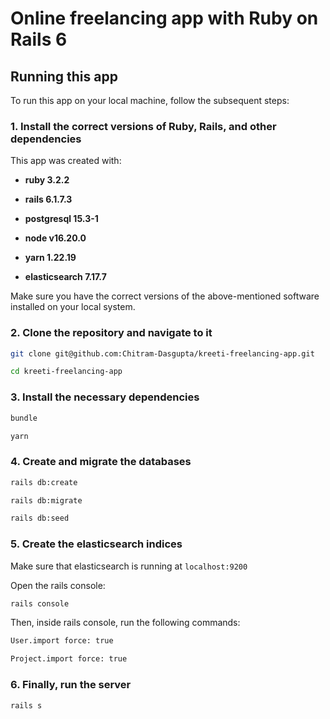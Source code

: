 # Online freelancing app with Ruby on Rails 6

## Running this app

To run this app on your local machine, follow the subsequent steps:

### 1. Install the correct versions of Ruby, Rails, and other dependencies

This app was created with:

* **ruby 3.2.2**

* **rails 6.1.7.3**

* **postgresql 15.3-1**

* **node v16.20.0**

* **yarn 1.22.19**

* **elasticsearch 7.17.7**

Make sure you have the correct versions of the above-mentioned software installed on your local system.

### 2. Clone the repository and navigate to it

```sh
git clone git@github.com:Chitram-Dasgupta/kreeti-freelancing-app.git

cd kreeti-freelancing-app
```

### 3. Install the necessary dependencies

```sh
bundle

yarn
```

### 4. Create and migrate the databases

```sh
rails db:create

rails db:migrate

rails db:seed
```

### 5. Create the elasticsearch indices

Make sure that elasticsearch is running at `localhost:9200`

Open the rails console:

```sh
rails console
```

Then, inside rails console, run the following commands:

```sh
User.import force: true

Project.import force: true
```

### 6. Finally, run the server

```sh
rails s
```
